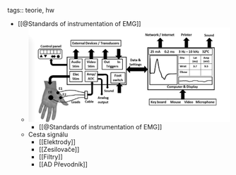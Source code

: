 tags:: teorie, hw

- [[@Standards of instrumentation of EMG]]
	- ![image.png](../assets/image_1704980173352_0.png)
		- [[@Standards of instrumentation of EMG]]
	- Cesta signálu
		- [[Elektrody]]
		- [[Zesilovače]]
		- [[Filtry]]
		- [[AD Převodník]]